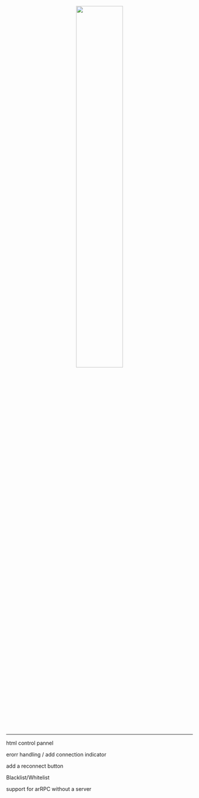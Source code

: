 <p align="center">

<img src="https://raw.githubusercontent.com/aRealCatTBH/assets/main/expose.logo.png" width="50%" />

<hr>

html control pannel

erorr handling / add connection indicator

add a reconnect button

Blacklist/Whitelist

support for arRPC without a server
